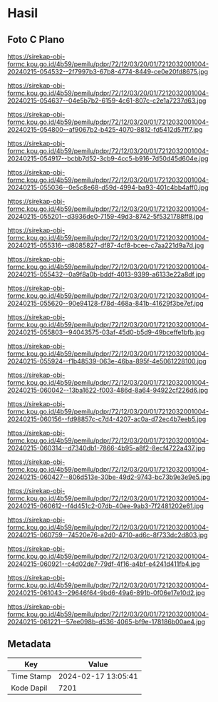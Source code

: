 # Hasil

## Foto C Plano

https://sirekap-obj-formc.kpu.go.id/4b59/pemilu/pdpr/72/12/03/20/01/7212032001004-20240215-054532--2f7997b3-67b8-4774-8449-ce0e20fd8675.jpg

https://sirekap-obj-formc.kpu.go.id/4b59/pemilu/pdpr/72/12/03/20/01/7212032001004-20240215-054637--04e5b7b2-6159-4c61-807c-c2e1a7237d63.jpg

https://sirekap-obj-formc.kpu.go.id/4b59/pemilu/pdpr/72/12/03/20/01/7212032001004-20240215-054800--af9067b2-b425-4070-8812-fd5412d57ff7.jpg

https://sirekap-obj-formc.kpu.go.id/4b59/pemilu/pdpr/72/12/03/20/01/7212032001004-20240215-054917--bcbb7d52-3cb9-4cc5-b916-7d50d45d604e.jpg

https://sirekap-obj-formc.kpu.go.id/4b59/pemilu/pdpr/72/12/03/20/01/7212032001004-20240215-055036--0e5c8e68-d59d-4994-ba93-401c4bb4aff0.jpg

https://sirekap-obj-formc.kpu.go.id/4b59/pemilu/pdpr/72/12/03/20/01/7212032001004-20240215-055201--d3936de0-7159-49d3-8742-5f5321788ff8.jpg

https://sirekap-obj-formc.kpu.go.id/4b59/pemilu/pdpr/72/12/03/20/01/7212032001004-20240215-055316--d8085827-df87-4cf8-bcee-c7aa221d9a7d.jpg

https://sirekap-obj-formc.kpu.go.id/4b59/pemilu/pdpr/72/12/03/20/01/7212032001004-20240215-055432--0a9f8a0b-bddf-4013-9399-a6133e22a8df.jpg

https://sirekap-obj-formc.kpu.go.id/4b59/pemilu/pdpr/72/12/03/20/01/7212032001004-20240215-055620--90e94128-f78d-468a-841b-41629f3be7ef.jpg

https://sirekap-obj-formc.kpu.go.id/4b59/pemilu/pdpr/72/12/03/20/01/7212032001004-20240215-055803--94043575-03af-45d0-b5d9-49bceffe1bfb.jpg

https://sirekap-obj-formc.kpu.go.id/4b59/pemilu/pdpr/72/12/03/20/01/7212032001004-20240215-055924--f1b48539-063e-46ba-895f-4e5061228100.jpg

https://sirekap-obj-formc.kpu.go.id/4b59/pemilu/pdpr/72/12/03/20/01/7212032001004-20240215-060042--13ba1622-f003-486d-8a64-94922cf226d6.jpg

https://sirekap-obj-formc.kpu.go.id/4b59/pemilu/pdpr/72/12/03/20/01/7212032001004-20240215-060156--fd98857c-c7d4-4207-ac0a-d72ec4b7eeb5.jpg

https://sirekap-obj-formc.kpu.go.id/4b59/pemilu/pdpr/72/12/03/20/01/7212032001004-20240215-060314--d7340db1-7866-4b95-a8f2-8ecf4722a437.jpg

https://sirekap-obj-formc.kpu.go.id/4b59/pemilu/pdpr/72/12/03/20/01/7212032001004-20240215-060427--806d513e-30be-49d2-9743-bc73b9e3e9e5.jpg

https://sirekap-obj-formc.kpu.go.id/4b59/pemilu/pdpr/72/12/03/20/01/7212032001004-20240215-060612--f4d451c2-07db-40ee-9ab3-7f2481202e61.jpg

https://sirekap-obj-formc.kpu.go.id/4b59/pemilu/pdpr/72/12/03/20/01/7212032001004-20240215-060759--74520e76-a2d0-4710-ad6c-8f733dc2d803.jpg

https://sirekap-obj-formc.kpu.go.id/4b59/pemilu/pdpr/72/12/03/20/01/7212032001004-20240215-060921--c4d02de7-79df-4f16-a4bf-e4241d411fb4.jpg

https://sirekap-obj-formc.kpu.go.id/4b59/pemilu/pdpr/72/12/03/20/01/7212032001004-20240215-061043--29646f64-9bd6-49a6-891b-0f06e17e10d2.jpg

https://sirekap-obj-formc.kpu.go.id/4b59/pemilu/pdpr/72/12/03/20/01/7212032001004-20240215-061221--57ee098b-d536-4065-bf9e-178186b00ae4.jpg


## Metadata

| Key        | Value               |
| ---------- | ------------------- |
| Time Stamp | 2024-02-17 13:05:41 |
| Kode Dapil | 7201                |



